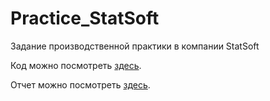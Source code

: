 # Practice_StatSoft
Задание производственной практики в компании StatSoft

Код можно посмотреть [здесь](https://colab.research.google.com/drive/1Ba1VYaPMSFC_mY-g6JFgoW_ofzQlMb1p?usp=sharing).

Отчет можно посмотреть [здесь](https://docs.google.com/document/d/1osse7wBEXkLijBvncDoLEpwxaa31nIB3/edit?usp=sharing&ouid=115847428069566477930&rtpof=true&sd=true).
